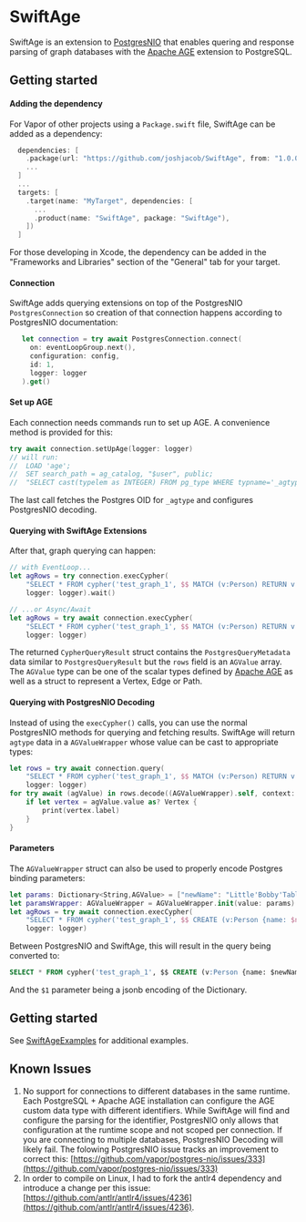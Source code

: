# SwiftAge

SwiftAge is an extension to [PostgresNIO](https://github.com/vapor/postgres-nio) that enables quering and response parsing of graph databases with the [Apache AGE](https://github.com/apache/age/) extension to PostgreSQL.

## Getting started

#### Adding the dependency

For Vapor of other projects using a `Package.swift` file, SwiftAge can be added as a dependency:

```swift
  dependencies: [
    .package(url: "https://github.com/joshjacob/SwiftAge", from: "1.0.0-alpha.1"),
    ...
  ]
  ...
  targets: [
    .target(name: "MyTarget", dependencies: [
      ...
      .product(name: "SwiftAge", package: "SwiftAge"),
    ])
  ]
```

For those developing in Xcode, the dependency can be added in the "Frameworks and Libraries" section of the "General" tab for your target.


#### Connection

SwiftAge adds querying extensions on top of the PostgresNIO `PostgresConnection` so creation of that connection happens according to PostgresNIO documentation:

```swift
   let connection = try await PostgresConnection.connect(
     on: eventLoopGroup.next(),
     configuration: config,
     id: 1,
     logger: logger
   ).get()
````


#### Set up AGE

Each connection needs commands run to set up AGE. A convenience method is provided for this:

```swift
try await connection.setUpAge(logger: logger)
// will run:
//	LOAD 'age';
//	SET search_path = ag_catalog, "$user", public;
//	"SELECT cast(typelem as INTEGER) FROM pg_type WHERE typname='_agtype'"
```

The last call fetches the Postgres OID for `_agtype` and configures PostgresNIO decoding.


#### Querying with SwiftAge Extensions

After that, graph querying can happen:

```swift
// with EventLoop...
let agRows = try connection.execCypher(
	"SELECT * FROM cypher('test_graph_1', $$ MATCH (v:Person) RETURN v $$) as (v agtype);", 
	logger: logger).wait()

// ...or Async/Await
let agRows = try await connection.execCypher(
	"SELECT * FROM cypher('test_graph_1', $$ MATCH (v:Person) RETURN v $$) as (v agtype);", 
	logger: logger)
```

The returned `CypherQueryResult` struct contains the `PostgresQueryMetadata` data similar to `PostgresQueryResult` but the `rows` field is an `AGValue` array. The `AGValue` type can be one of the scalar types defined by [Apache AGE](https://age.apache.org/age-manual/master/intro/types.html) as well as a struct to represent a Vertex, Edge or Path.


#### Querying with PostgresNIO Decoding

Instead of using the `execCypher()` calls, you can use the normal PostgresNIO methods for querying and fetching results. SwiftAge will return `agtype` data in a `AGValueWrapper` whose value can be cast to appropriate types:

```swift
let rows = try await connection.query(
	"SELECT * FROM cypher('test_graph_1', $$ MATCH (v:Person) RETURN v $$) as (v agtype);", 
	logger: logger)
for try await (agValue) in rows.decode((AGValueWrapper).self, context: .default) {
	if let vertex = agValue.value as? Vertex {
		print(vertex.label)
	}
}
```

#### Parameters

The `AGValueWrapper` struct can also be used to properly encode Postgres binding parameters:

```swift
let params: Dictionary<String,AGValue> = ["newName": "Little'Bobby'Tables"]
let paramsWrapper: AGValueWrapper = AGValueWrapper.init(value: params)
let agRows = try await connection.execCypher(
	"SELECT * FROM cypher('test_graph_1', $$ CREATE (v:Person {name: $newName}) RETURN v $$, \( paramsWrapper )) as (v agtype);",
	logger: logger)
```

Between PostgresNIO and SwiftAge, this will result in the query being converted to:

```sql
SELECT * FROM cypher('test_graph_1', $$ CREATE (v:Person {name: $newName}) RETURN v $$, $1) as (v agtype);
```

And the `$1` parameter being a jsonb encoding of the Dictionary.

## Getting started

See [SwiftAgeExamples](https://github.com/joshjacob/SwiftAgeExamples) for additional examples.

## Known Issues

1. No support for connections to different databases in the same runtime. Each PostgreSQL + Apache AGE installation can configure the AGE custom data type with different identifiers. While SwiftAge will find and configure the parsing for the identifier, PostgresNIO only allows that configuration at the runtime scope and not scoped per connection. If you are connecting to multiple databases, PostgresNIO Decoding will likely fail. The folowing PostgresNIO issue tracks an improvement to correct this: [https://github.com/vapor/postgres-nio/issues/333](https://github.com/vapor/postgres-nio/issues/333)
2. In order to compile on Linux, I had to fork the antlr4 dependency and introduce a change per this issue: [https://github.com/antlr/antlr4/issues/4236](https://github.com/antlr/antlr4/issues/4236).
